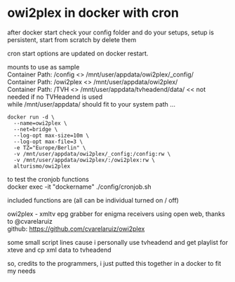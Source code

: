 # owi2plex in docker with cron

after docker start check your config folder and do your setups, setup is persistent, start from scratch by delete them

cron start options are updated on docker restart.

mounts to use as sample \
Container Path: /config <> /mnt/user/appdata/owi2plex/_config/ \
Container Path: /owi2plex <> /mnt/user/appdata/owi2plex/ \
Container Path: /TVH <> /mnt/user/appdata/tvheadend/data/ << not needed if no TVHeadend is used \
while /mnt/user/appdata/ should fit to your system path ...

```
docker run -d \
  --name=owi2plex \
  --net=bridge \
  --log-opt max-size=10m \
  --log-opt max-file=3 \
  -e TZ="Europe/Berlin" \
  -v /mnt/user/appdata/owi2plex/_config:/config:rw \
  -v /mnt/user/appdata/owi2plex/:/owi2plex:rw \
  alturismo/owi2plex
```

to test the cronjob functions \
docker exec -it "dockername" ./config/cronjob.sh

included functions are (all can be individual turned on / off)

owi2plex - xmltv epg grabber for enigma receivers using open web, thanks to @cvarelaruiz \
github: https://github.com/cvarelaruiz/owi2plex

some small script lines cause i personally use tvheadend and get playlist for xteve and cp xml data to tvheadend

so, credits to the programmers, i just putted this together in a docker to fit my needs 
